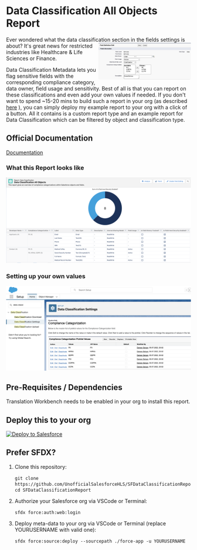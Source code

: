 # Data Classification All Objects Report
Ever wondered what the data classification section in the fields settings is about?
<img align="right" src="./img/field_classification.png" width=50% height=50%> It's great news for restricted industries like Healthcare & Life Sciences or Finance. 

Data Classification Metadata lets you flag sensitive fields with the corresponding compliance category, data owner, field usage and sensitivity.
Best of all is that you can report on these classifications and even add your own values if needed.
If you don't want to spend ~15-20 mins to build such a report in your org (as described <a href="https://help.salesforce.com/s/articleView?id=sf.data_classification_metadata_fields.htm&type=5" target="_blank">here</a>
), you can simply deploy my example report to your org with a click of a button. All it contains is a custom report type and an example report for Data Classification which can be filtered by object and classification type.

## Official Documentation
<a href="https://help.salesforce.com/s/articleView?id=sf.data_classification_metadata_fields.htm&type=5" target="_blank">Documentation</a>

### What this Report looks like
![Data Classification Report](./img/report_final.png "Data Classification Report")

### Setting up your own values
![Custom Values](./img/custom_values.png "Custom Values")

## Pre-Requisites / Dependencies
Translation Workbench needs to be enabled in your org to install this report.

## Deploy this to your org

<a href="https://githubsfdeploy.herokuapp.com?owner=UnofficialSalesforceHLS&repo=SFDataClassificationReport">
  <img alt="Deploy to Salesforce"
       src="https://raw.githubusercontent.com/afawcett/githubsfdeploy/master/deploy.png">
</a>

## Prefer SFDX?
1. Clone this repository:
    ```
    git clone https://github.com/UnofficialSalesforceHLS/SFDataClassificationReport.git
    cd SFDataClassificationReport
    ```
1. Authorize your Salesforce org via VSCode or Terminal:
    ```
    sfdx force:auth:web:login
    ```
1. Deploy meta-data to your org via VSCode or Terminal (replace YOURUSERNAME with valid one):
    ```
    sfdx force:source:deploy --sourcepath ./force-app -u YOURUSERNAME
    ```